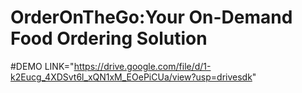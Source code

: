 # OrderOnTheGo:Your On-Demand Food Ordering Solution
#DEMO LINK="https://drive.google.com/file/d/1-k2Eucg_4XDSvt6l_xQN1xM_EOePiCUa/view?usp=drivesdk"
